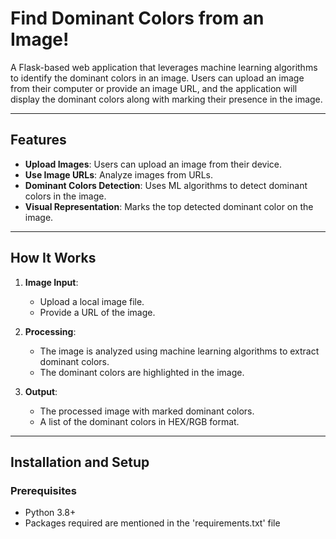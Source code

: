 # Find Dominant Colors from an Image!

A Flask-based web application that leverages machine learning algorithms to identify the dominant colors in an image. Users can upload an image from their computer or provide an image URL, and the application will display the dominant colors along with marking their presence in the image.

---

## Features

- **Upload Images**: Users can upload an image from their device.
- **Use Image URLs**: Analyze images from URLs.
- **Dominant Colors Detection**: Uses ML algorithms to detect dominant colors in the image.
- **Visual Representation**: Marks the top detected dominant color on the image.

---

## How It Works

1. **Image Input**: 
   - Upload a local image file.
   - Provide a URL of the image.

2. **Processing**:
   - The image is analyzed using machine learning algorithms to extract dominant colors.
   - The dominant colors are highlighted in the image.

3. **Output**:
   - The processed image with marked dominant colors.
   - A list of the dominant colors in HEX/RGB format.

---

## Installation and Setup

### Prerequisites

- Python 3.8+
- Packages required are mentioned in the 'requirements.txt' file
